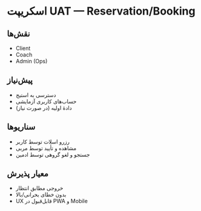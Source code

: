 # اسکریپت UAT — Reservation/Booking

## نقش‌ها
- Client
- Coach
- Admin (Ops)

## پیش‌نیاز
- دسترسی به استیج
- حساب‌های کاربری آزمایشی
- دادهٔ اولیه (در صورت نیاز)

## سناریوها
- رزرو اسلات توسط کاربر
- مشاهده و تأیید توسط مربی
- جستجو و لغو گروهی توسط ادمین

## معیار پذیرش
- خروجی مطابق انتظار
- بدون خطای بحرانی/بالا
- UX قابل‌قبول در PWA و Mobile
